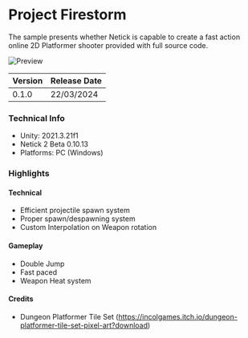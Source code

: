 
# Project Firestorm

The sample presents whether Netick is capable to create a fast action online 2D Platformer shooter provided with full source code.

![Preview](https://github.com/StinkySteak/project-firestorm/blob/docs/overview.gif)


| Version | Release Date |
| :-------- | :------- 
| 0.1.0 | 22/03/2024  |

### Technical Info
- Unity: 2021.3.21f1
- Netick 2 Beta 0.10.13
- Platforms: PC (Windows)

### Highlights
#### Technical
- Efficient projectile spawn system
- Proper spawn/despawning system
- Custom Interpolation on Weapon rotation

#### Gameplay
- Double Jump
- Fast paced
- Weapon Heat system

#### Credits
- Dungeon Platformer Tile Set (https://incolgames.itch.io/dungeon-platformer-tile-set-pixel-art?download)
